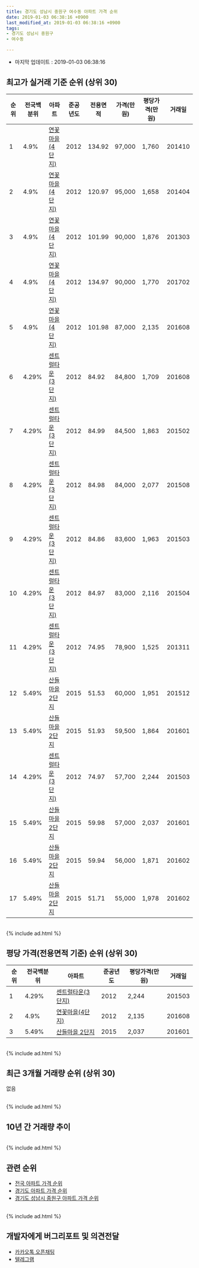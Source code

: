 ```yaml
---
title: 경기도 성남시 중원구 여수동 아파트 가격 순위
date: 2019-01-03 06:38:16 +0900
last_modified_at: 2019-01-03 06:38:16 +0900
tags:
- 경기도 성남시 중원구
- 여수동

---
```


* 마지막 업데이트 : 2019-01-03 06:38:16

## 최고가 실거래 기준 순위 (상위 30)


|순위|전국백분위|아파트|준공년도|전용면적|가격(만원)|평당가격(만원)|거래일|
|---|---|---|---|---|---|---|---|
|1|4.9%|[연꽃마을(4단지)](https://search.naver.com/search.naver?query=%EA%B2%BD%EA%B8%B0%EB%8F%84+%EC%84%B1%EB%82%A8%EC%8B%9C+%EC%A4%91%EC%9B%90%EA%B5%AC+%EC%97%AC%EC%88%98%EB%8F%99+%EC%97%B0%EA%BD%83%EB%A7%88%EC%9D%84%284%EB%8B%A8%EC%A7%80%29)|2012|134.92|97,000|1,760|201410|
|2|4.9%|[연꽃마을(4단지)](https://search.naver.com/search.naver?query=%EA%B2%BD%EA%B8%B0%EB%8F%84+%EC%84%B1%EB%82%A8%EC%8B%9C+%EC%A4%91%EC%9B%90%EA%B5%AC+%EC%97%AC%EC%88%98%EB%8F%99+%EC%97%B0%EA%BD%83%EB%A7%88%EC%9D%84%284%EB%8B%A8%EC%A7%80%29)|2012|120.97|95,000|1,658|201404|
|3|4.9%|[연꽃마을(4단지)](https://search.naver.com/search.naver?query=%EA%B2%BD%EA%B8%B0%EB%8F%84+%EC%84%B1%EB%82%A8%EC%8B%9C+%EC%A4%91%EC%9B%90%EA%B5%AC+%EC%97%AC%EC%88%98%EB%8F%99+%EC%97%B0%EA%BD%83%EB%A7%88%EC%9D%84%284%EB%8B%A8%EC%A7%80%29)|2012|101.99|90,000|1,876|201303|
|4|4.9%|[연꽃마을(4단지)](https://search.naver.com/search.naver?query=%EA%B2%BD%EA%B8%B0%EB%8F%84+%EC%84%B1%EB%82%A8%EC%8B%9C+%EC%A4%91%EC%9B%90%EA%B5%AC+%EC%97%AC%EC%88%98%EB%8F%99+%EC%97%B0%EA%BD%83%EB%A7%88%EC%9D%84%284%EB%8B%A8%EC%A7%80%29)|2012|134.97|90,000|1,770|201702|
|5|4.9%|[연꽃마을(4단지)](https://search.naver.com/search.naver?query=%EA%B2%BD%EA%B8%B0%EB%8F%84+%EC%84%B1%EB%82%A8%EC%8B%9C+%EC%A4%91%EC%9B%90%EA%B5%AC+%EC%97%AC%EC%88%98%EB%8F%99+%EC%97%B0%EA%BD%83%EB%A7%88%EC%9D%84%284%EB%8B%A8%EC%A7%80%29)|2012|101.98|87,000|2,135|201608|
|6|4.29%|[센트럴타운(3단지)](https://search.naver.com/search.naver?query=%EA%B2%BD%EA%B8%B0%EB%8F%84+%EC%84%B1%EB%82%A8%EC%8B%9C+%EC%A4%91%EC%9B%90%EA%B5%AC+%EC%97%AC%EC%88%98%EB%8F%99+%EC%84%BC%ED%8A%B8%EB%9F%B4%ED%83%80%EC%9A%B4%283%EB%8B%A8%EC%A7%80%29)|2012|84.92|84,800|1,709|201608|
|7|4.29%|[센트럴타운(3단지)](https://search.naver.com/search.naver?query=%EA%B2%BD%EA%B8%B0%EB%8F%84+%EC%84%B1%EB%82%A8%EC%8B%9C+%EC%A4%91%EC%9B%90%EA%B5%AC+%EC%97%AC%EC%88%98%EB%8F%99+%EC%84%BC%ED%8A%B8%EB%9F%B4%ED%83%80%EC%9A%B4%283%EB%8B%A8%EC%A7%80%29)|2012|84.99|84,500|1,863|201502|
|8|4.29%|[센트럴타운(3단지)](https://search.naver.com/search.naver?query=%EA%B2%BD%EA%B8%B0%EB%8F%84+%EC%84%B1%EB%82%A8%EC%8B%9C+%EC%A4%91%EC%9B%90%EA%B5%AC+%EC%97%AC%EC%88%98%EB%8F%99+%EC%84%BC%ED%8A%B8%EB%9F%B4%ED%83%80%EC%9A%B4%283%EB%8B%A8%EC%A7%80%29)|2012|84.98|84,000|2,077|201508|
|9|4.29%|[센트럴타운(3단지)](https://search.naver.com/search.naver?query=%EA%B2%BD%EA%B8%B0%EB%8F%84+%EC%84%B1%EB%82%A8%EC%8B%9C+%EC%A4%91%EC%9B%90%EA%B5%AC+%EC%97%AC%EC%88%98%EB%8F%99+%EC%84%BC%ED%8A%B8%EB%9F%B4%ED%83%80%EC%9A%B4%283%EB%8B%A8%EC%A7%80%29)|2012|84.86|83,600|1,963|201503|
|10|4.29%|[센트럴타운(3단지)](https://search.naver.com/search.naver?query=%EA%B2%BD%EA%B8%B0%EB%8F%84+%EC%84%B1%EB%82%A8%EC%8B%9C+%EC%A4%91%EC%9B%90%EA%B5%AC+%EC%97%AC%EC%88%98%EB%8F%99+%EC%84%BC%ED%8A%B8%EB%9F%B4%ED%83%80%EC%9A%B4%283%EB%8B%A8%EC%A7%80%29)|2012|84.97|83,000|2,116|201504|
|11|4.29%|[센트럴타운(3단지)](https://search.naver.com/search.naver?query=%EA%B2%BD%EA%B8%B0%EB%8F%84+%EC%84%B1%EB%82%A8%EC%8B%9C+%EC%A4%91%EC%9B%90%EA%B5%AC+%EC%97%AC%EC%88%98%EB%8F%99+%EC%84%BC%ED%8A%B8%EB%9F%B4%ED%83%80%EC%9A%B4%283%EB%8B%A8%EC%A7%80%29)|2012|74.95|78,900|1,525|201311|
|12|5.49%|[산들마을 2단지](https://search.naver.com/search.naver?query=%EA%B2%BD%EA%B8%B0%EB%8F%84+%EC%84%B1%EB%82%A8%EC%8B%9C+%EC%A4%91%EC%9B%90%EA%B5%AC+%EC%97%AC%EC%88%98%EB%8F%99+%EC%82%B0%EB%93%A4%EB%A7%88%EC%9D%84+2%EB%8B%A8%EC%A7%80)|2015|51.53|60,000|1,951|201512|
|13|5.49%|[산들마을 2단지](https://search.naver.com/search.naver?query=%EA%B2%BD%EA%B8%B0%EB%8F%84+%EC%84%B1%EB%82%A8%EC%8B%9C+%EC%A4%91%EC%9B%90%EA%B5%AC+%EC%97%AC%EC%88%98%EB%8F%99+%EC%82%B0%EB%93%A4%EB%A7%88%EC%9D%84+2%EB%8B%A8%EC%A7%80)|2015|51.93|59,500|1,864|201601|
|14|4.29%|[센트럴타운(3단지)](https://search.naver.com/search.naver?query=%EA%B2%BD%EA%B8%B0%EB%8F%84+%EC%84%B1%EB%82%A8%EC%8B%9C+%EC%A4%91%EC%9B%90%EA%B5%AC+%EC%97%AC%EC%88%98%EB%8F%99+%EC%84%BC%ED%8A%B8%EB%9F%B4%ED%83%80%EC%9A%B4%283%EB%8B%A8%EC%A7%80%29)|2012|74.97|57,700|2,244|201503|
|15|5.49%|[산들마을 2단지](https://search.naver.com/search.naver?query=%EA%B2%BD%EA%B8%B0%EB%8F%84+%EC%84%B1%EB%82%A8%EC%8B%9C+%EC%A4%91%EC%9B%90%EA%B5%AC+%EC%97%AC%EC%88%98%EB%8F%99+%EC%82%B0%EB%93%A4%EB%A7%88%EC%9D%84+2%EB%8B%A8%EC%A7%80)|2015|59.98|57,000|2,037|201601|
|16|5.49%|[산들마을 2단지](https://search.naver.com/search.naver?query=%EA%B2%BD%EA%B8%B0%EB%8F%84+%EC%84%B1%EB%82%A8%EC%8B%9C+%EC%A4%91%EC%9B%90%EA%B5%AC+%EC%97%AC%EC%88%98%EB%8F%99+%EC%82%B0%EB%93%A4%EB%A7%88%EC%9D%84+2%EB%8B%A8%EC%A7%80)|2015|59.94|56,000|1,871|201602|
|17|5.49%|[산들마을 2단지](https://search.naver.com/search.naver?query=%EA%B2%BD%EA%B8%B0%EB%8F%84+%EC%84%B1%EB%82%A8%EC%8B%9C+%EC%A4%91%EC%9B%90%EA%B5%AC+%EC%97%AC%EC%88%98%EB%8F%99+%EC%82%B0%EB%93%A4%EB%A7%88%EC%9D%84+2%EB%8B%A8%EC%A7%80)|2015|51.71|55,000|1,978|201602|


<br>
{% include ad.html %}
<br>

## 평당 가격(전용면적 기준) 순위 (상위 30)


|순위|전국백분위|아파트|준공년도|평당가격(만원)|거래일|
|---|---|---|---|---|---|
|1|4.29%|[센트럴타운(3단지)](https://search.naver.com/search.naver?query=%EA%B2%BD%EA%B8%B0%EB%8F%84+%EC%84%B1%EB%82%A8%EC%8B%9C+%EC%A4%91%EC%9B%90%EA%B5%AC+%EC%97%AC%EC%88%98%EB%8F%99+%EC%84%BC%ED%8A%B8%EB%9F%B4%ED%83%80%EC%9A%B4%283%EB%8B%A8%EC%A7%80%29)|2012|2,244|201503|
|2|4.9%|[연꽃마을(4단지)](https://search.naver.com/search.naver?query=%EA%B2%BD%EA%B8%B0%EB%8F%84+%EC%84%B1%EB%82%A8%EC%8B%9C+%EC%A4%91%EC%9B%90%EA%B5%AC+%EC%97%AC%EC%88%98%EB%8F%99+%EC%97%B0%EA%BD%83%EB%A7%88%EC%9D%84%284%EB%8B%A8%EC%A7%80%29)|2012|2,135|201608|
|3|5.49%|[산들마을 2단지](https://search.naver.com/search.naver?query=%EA%B2%BD%EA%B8%B0%EB%8F%84+%EC%84%B1%EB%82%A8%EC%8B%9C+%EC%A4%91%EC%9B%90%EA%B5%AC+%EC%97%AC%EC%88%98%EB%8F%99+%EC%82%B0%EB%93%A4%EB%A7%88%EC%9D%84+2%EB%8B%A8%EC%A7%80)|2015|2,037|201601|


<br>
{% include ad.html %}
<br>

## 최근 3개월 거래량 순위 (상위 30)

없음

<br>
{% include ad.html %}
<br>

## 10년 간 거래량 추이


<div style="width:100%;">
    <canvas id="deal_progress" height="250"></canvas>
</div>

<script>
new Chart(document.getElementById("deal_progress"), {
    type: 'line',
    data: {
        labels: ['200901','200902','200903','200904','200905','200906','200907','200908','200909','200910','200911','200912','201001','201002','201003','201004','201005','201006','201007','201008','201009','201010','201011','201012','201101','201102','201103','201104','201105','201106','201107','201108','201109','201110','201111','201112','201201','201202','201203','201204','201205','201206','201207','201208','201209','201210','201211','201212','201301','201302','201303','201304','201305','201306','201307','201308','201309','201310','201311','201312','201401','201402','201403','201404','201405','201406','201407','201408','201409','201410','201411','201412','201501','201502','201503','201504','201505','201506','201507','201508','201509','201510','201511','201512','201601','201602','201603','201604','201605','201606','201607','201608','201609','201610','201611','201612','201701','201702','201703','201704','201705','201706','201707','201708','201709','201710','201711','201712','201801','201802','201803','201804','201805','201806','201807','201808','201809','201810','201811','201812','201901'],
        datasets: [{
            label: '실거래 수',
            pointRadius: 1,
            data: [0, 0, 0, 0, 0, 0, 0, 0, 0, 0, 0, 0, 0, 0, 0, 0, 0, 0, 0, 0, 0, 0, 0, 0, 0, 0, 0, 0, 0, 0, 0, 0, 0, 0, 0, 0, 0, 0, 0, 0, 0, 0, 0, 0, 0, 0, 0, 0, 0, 0, 1, 0, 0, 0, 0, 0, 0, 0, 1, 0, 0, 0, 0, 2, 0, 0, 1, 0, 0, 1, 0, 1, 0, 5, 20, 16, 17, 12, 13, 6, 13, 22, 7, 25, 39, 20, 11, 9, 11, 18, 17, 19, 20, 24, 8, 9, 3, 14, 14, 17, 21, 25, 25, 20, 20, 14, 16, 13, 36, 15, 7, 7, 7, 8, 8, 25, 19, 1, 0, 0, 0],
            borderColor: "rgba(255, 201, 14, 1)",
            backgroundColor: "rgba(255, 201, 14, 0.5)",
            fill: true,
        }]
    },
    options: {
        responsive: true,
        title: {
            display: true,
            text: '10년간 거래량 추이'
        },
        tooltips: {
            mode: 'index',
            intersect: false,
        },
        hover: {
            mode: 'nearest',
            intersect: true
        },
        scales: {
            xAxes: [{
                display: true,
                scaleLabel: {
                    display: true,
                    labelString: '년/월'
                }
            }],
            yAxes: [{
                display: true,
                ticks: {
                    suggestedMin: 0,
                },
                scaleLabel: {
                    display: true,
                    labelString: '실거래 수'
                }
            }]
        }
    }
});

</script>


<br>
{% include ad.html %}
<br>

## 관련 순위

- [전국 아파트 가격 순위](https://inasie.github.io/apt-ranking/전국)
- [경기도 아파트 가격 순위](https://inasie.github.io/apt-ranking/경기도)
- [경기도 성남시 중원구 아파트 가격 순위](https://inasie.github.io/apt-ranking/경기도-성남시-중원구)


<br>
{% include ad.html %}
<br>

## 개발자에게 버그리포트 및 의견전달

- [카카오톡 오픈채팅](https://open.kakao.com/o/gLJUAP4)
- [텔레그램](https://t.me/inasie)

